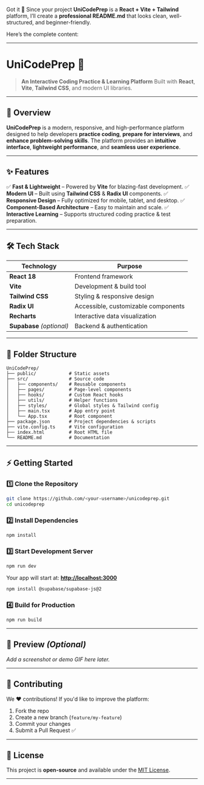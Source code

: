 Got it 🙂
Since your project **UniCodePrep** is a **React + Vite + Tailwind** platform, I’ll create a **professional README.md** that looks clean, well-structured, and beginner-friendly.

Here’s the complete content:

---

# **UniCodePrep** 🚀

> **An Interactive Coding Practice & Learning Platform**
> Built with **React**, **Vite**, **Tailwind CSS**, and modern UI libraries.

---

## **📌 Overview**

**UniCodePrep** is a modern, responsive, and high-performance platform designed to help developers **practice coding**, **prepare for interviews**, and **enhance problem-solving skills**.
The platform provides an **intuitive interface**, **lightweight performance**, and **seamless user experience**.

---

## **✨ Features**

✅ **Fast & Lightweight** – Powered by **Vite** for blazing-fast development.
✅ **Modern UI** – Built using **Tailwind CSS** & **Radix UI** components.
✅ **Responsive Design** – Fully optimized for mobile, tablet, and desktop.
✅ **Component-Based Architecture** – Easy to maintain and scale.
✅ **Interactive Learning** – Supports structured coding practice & test preparation.

---

## **🛠️ Tech Stack**

| Technology                | Purpose                             |
| ------------------------- | ----------------------------------- |
| **React 18**              | Frontend framework                  |
| **Vite**                  | Development & build tool            |
| **Tailwind CSS**          | Styling & responsive design         |
| **Radix UI**              | Accessible, customizable components |
| **Recharts**              | Interactive data visualization      |
| **Supabase** *(optional)* | Backend & authentication            |

---

## **📂 Folder Structure**

```
UniCodePrep/
├── public/            # Static assets
├── src/               # Source code
│   ├── components/    # Reusable components
│   ├── pages/         # Page-level components
│   ├── hooks/         # Custom React hooks
│   ├── utils/         # Helper functions
│   ├── styles/        # Global styles & Tailwind config
│   ├── main.tsx       # App entry point
│   └── App.tsx        # Root component
├── package.json       # Project dependencies & scripts
├── vite.config.ts     # Vite configuration
├── index.html         # Root HTML file
└── README.md          # Documentation
```

---

## **⚡ Getting Started**

### **1️⃣ Clone the Repository**

```bash
git clone https://github.com/<your-username>/unicodeprep.git
cd unicodeprep
```

### **2️⃣ Install Dependencies**

```bash
npm install
```

### **3️⃣ Start Development Server**

```bash
npm run dev
```

Your app will start at: **[http://localhost:3000](http://localhost:3000)**

``` bash
npm install @supabase/supabase-js@2
```

### **4️⃣ Build for Production**

```bash
npm run build
```

---

## **📸 Preview** *(Optional)*

*Add a screenshot or demo GIF here later.*

---

## **🤝 Contributing**

We ❤️ contributions! If you'd like to improve the platform:

1. Fork the repo
2. Create a new branch (`feature/my-feature`)
3. Commit your changes
4. Submit a Pull Request ✅

---

## **📜 License**

This project is **open-source** and available under the [MIT License](LICENSE).

---

